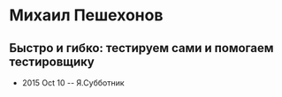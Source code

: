 # Михаил Пешехонов

## Быстро и гибко: тестируем сами и помогаем тестировщику
- 2015 Oct 10 -- Я.Субботник    
